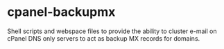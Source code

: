 # cpanel-backupmx
Shell scripts and webspace files to provide the ability to cluster e-mail on cPanel DNS only servers to act as backup MX records for domains.
